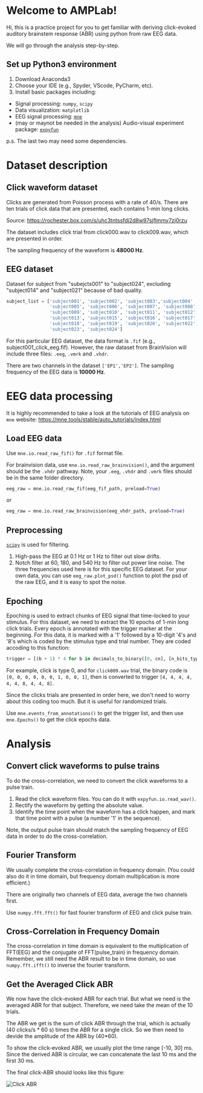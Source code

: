 # Welcome to AMPLab!

Hi, this is a practice project for you to get familiar with deriving click-evoked auditory brainstem response (ABR) using python from raw EEG data.

We will go through the analysis step-by-step.

## Set up Python3 environment

1. Download Anaconda3
2. Choose your IDE (e.g., Spyder, VScode, PyCharm, etc).
3. Install basic packages including: 
  - Signal processing: `numpy`, `scipy`
  - Data visualization: `matplotlib`
  - EEG signal processing: [`mne`](https://mne.tools/stable/install/index.html)
  - (may or maynot be needed in the analysis) Audio-visual experiment package: [`expyfun`](https://https://github.com/LABSN/expyfun/blob/main/doc/getting_started.rst)
  
  p.s. The last two may need some dependencies.

# Dataset description
## Click waveform dataset
Clicks are generated from Poisson process with a rate of 40/s. There are ten trials of click data that are presented, each contains 1-min long clicks.


Source: https://rochester.box.com/s/uhc3tntssfdj2d8w97sjflmmy7zj0rzu

The dataset includes click trial from click000.wav to click009.wav, which are presented in order.

The sampling frequency of the waveform is **48000 Hz**.
## EEG dataset
Dataset for subject from "subejcts001" to "subject024", excluding "subject014" and "subject021" because of bad quality.
```python
subject_list = ['subject001', 'subject002', 'subject003','subject004' ,
                'subject005', 'subject006', 'subject007', 'subject008',
                'subject009', 'subject010', 'subject011', 'subject012',
                'subject013', 'subject015', 'subject016', 'subject017',
                'subject018', 'subject019', 'subject020', 'subject022', 
                'subject023', 'subject024']
```
For this particular EEG dataset, the data format is `.fif` (e.g., subject001_click_eeg.fif). However, the raw dataset from BrainVision will include three files: `.eeg`, `.vmrk` and `.vhdr`.

There are two channels in the dataset `['EP1','EP2']`.
The sampling frequency of the EEG data is **10000 Hz**.

# EEG data processing
It is highly recommended to take a look at the tutorials of EEG analysis on `mne` website: https://mne.tools/stable/auto_tutorials/index.html

## Load EEG data
Use `mne.io.read_raw_fif()` for `.fif` format file.

For brainvision data, use `mne.io.read_raw_brainvision()`, and the argument should be the `.vhdr` pathway. Note, your `.eeg`, `.vhdr` and `.vmrk` files should be in the same folder directory.
```python
eeg_raw = mne.io.read_raw_fif(eeg_fif_path, preload=True)
```
or
```python
eeg_raw = mne.io.read_raw_brainvision(eeg_vhdr_path, preload=True)
```

## Preprocessing
[`scipy`](https://scipy.org/) is used for filtering.

1. High-pass the EEG at 0.1 Hz or 1 Hz to filter out slow drifts.
2. Notch filter at 60, 180, and 540 Hz to filter out power line noise. The three frequencies used here is for this specific EEG dataset. For your own data, you can use `eeg_raw.plot_psd()` function to plot the psd of the raw EEG, and it is easy to spot the noise.


## Epoching
Epoching is used to extract chunks of EEG signal that time-locked to your stimulus. For this dataset, we need to extract the 10 epochs of 1-min long click trials. Every epoch is annotated with the trigger marker at the beginning. For this data, it is marked with a '1' followed by a 10-digit '4's and '8's which is coded by the stimulus type and trial number. They are coded accoding to this function:
```python
trigger = [(b + 1) * 4 for b in decimals_to_binary([0, cn], [n_bits_type, n_bits_epoch])]
```
For example, click is type 0, and for `click009.wav` trial, the binary code is `[0, 0, 0, 0, 0, 0, 1, 0, 0, 1]`, then is converted to trigger `[4, 4, 4, 4, 4, 4, 8, 4, 4, 8]`.

Since the clicks trials are presented in order here, we don't need to worry about this coding too much. But it is useful for randomized trials.

Use `mne.events_from_annotations()` to get the trigger list, and then use `mne.Epochs()` to get the click epochs data.

# Analysis
## Convert click waveforms to pulse trains
To do the cross-correlation, we need to convert the click waveforms to a pulse train.
1. Read the click waveform files. You can do it with `expyfun.io.read_wav()`.
2. Rectify the waveform by getting the absolute value.
3. Identify the time point when the waveform has a click happen, and mark that time point with a pulse (a number '1' in the sequence).

Note, the output pulse train should match the sampling frequency of EEG data in order to do the cross-correlation.

## Fourier Transform
We usually complete the cross-correlation in frequency domain. (You could also do it in time domain, but frequency domain multiplication is more efficient.)

There are originally two channels of EEG data, average the two channels first.

Use `numpy.fft.fft()` for fast fourier transform of EEG and click pulse train.

## Cross-Correlation in Frequency Domain
The cross-correlation in time domain is equivalent to the multiplication of FFT(EEG) and the conjugate of FFT(pulse_train) in frequency domain. Remember, we still need the ABR result to be in time domain, so use `numpy.fft.ifft()` to inverse the fourier transform. 

## Get the Averaged Click ABR
We now have the click-evoked ABR for each trial. But what we need is the averaged ABR for that subject. Therefore, we need take the mean of the 10 trials. 

The ABR we get is the sum of click ABR through the trial, which is actually (40 clicks/s * 60 s) times the ABR for a single click. So we then need to devide the amplitude of the ABR by (40*60).

To show the click-evoked ABR, we usually plot the time range [-10, 30] ms. Since the derived ABR is circular, we can concatenate the last 10 ms and the first 30 ms.


The final click-ABR should looks like this figure:

![Click ABR](https://github.com/maddoxlab/ClickABR/blob/main/click_fig.png)
